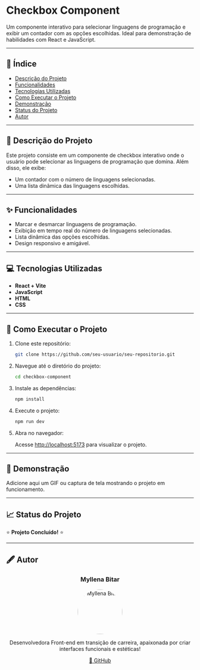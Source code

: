 # Checkbox Component

Um componente interativo para selecionar linguagens de programação e exibir um contador com as opções escolhidas. Ideal para demonstração de habilidades com React e JavaScript.

---

## 📂 Índice

- [Descrição do Projeto](#-descrição-do-projeto)
- [Funcionalidades](#-funcionalidades)
- [Tecnologias Utilizadas](#-tecnologias-utilizadas)
- [Como Executar o Projeto](#-como-executar-o-projeto)
- [Demonstração](#-demonstração)
- [Status do Projeto](#-status-do-projeto)
- [Autor](#-autor)

---

## 📜 Descrição do Projeto

Este projeto consiste em um componente de checkbox interativo onde o usuário pode selecionar as linguagens de programação que domina. Além disso, ele exibe:

- Um contador com o número de linguagens selecionadas.
- Uma lista dinâmica das linguagens escolhidas.

---

## ✨ Funcionalidades

- Marcar e desmarcar linguagens de programação.
- Exibição em tempo real do número de linguagens selecionadas.
- Lista dinâmica das opções escolhidas.
- Design responsivo e amigável.

---

## 💻 Tecnologias Utilizadas

- **React + Vite**
- **JavaScript**
- **HTML**
- **CSS**

---

## 🚀 Como Executar o Projeto

1. Clone este repositório:

   ```bash
   git clone https://github.com/seu-usuario/seu-repositorio.git
   ```

2. Navegue até o diretório do projeto:

   ```bash
   cd checkbox-component
   ```

3. Instale as dependências:

   ```bash
   npm install
   ```

4. Execute o projeto:

   ```bash
   npm run dev
   ```

5. Abra no navegador:

   Acesse [http://localhost:5173](http://localhost:5173) para visualizar o projeto.

---

## 🎥 Demonstração

Adicione aqui um GIF ou captura de tela mostrando o projeto em funcionamento.

---

## 📈 Status do Projeto

:star: **Projeto Concluído!** :star:

---

## 🖋️ Autor

<div align="center">
  <h3>Myllena Bitar</h3>
  <img src="https://avatars.githubusercontent.com/u/111917539?v=4" alt="Myllena Bitar" width="120" style="border-radius: 50%;">
  <p>Desenvolvedora Front-end em transição de carreira, apaixonada por criar interfaces funcionais e estéticas!</p>
  <a href="https://github.com/myllenabitar" target="_blank">🔗 GitHub</a>
</div>
